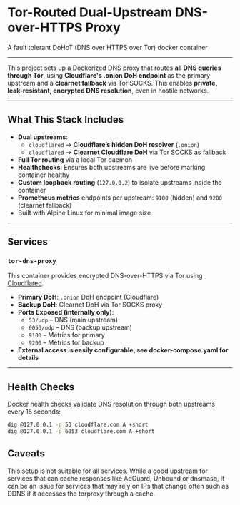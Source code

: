 # Tor-Routed Dual-Upstream DNS-over-HTTPS Proxy
A fault tolerant DoHoT (DNS over HTTPS over Tor) docker container

---

This project sets up a Dockerized DNS proxy that routes **all DNS queries through Tor**, using **Cloudflare's .onion DoH endpoint** as the primary upstream and a **clearnet fallback** via Tor SOCKS. This enables **private, leak-resistant, encrypted DNS resolution**, even in hostile networks.

---

## What This Stack Includes

- **Dual upstreams**:
  - `cloudflared` → **Cloudflare’s hidden DoH resolver** (`.onion`)
  - `cloudflared` → **Clearnet Cloudflare DoH** via Tor SOCKS as fallback
- **Full Tor routing** via a local Tor daemon
- **Healthchecks**: Ensures both upstreams are live before marking container healthy
- **Custom loopback routing** (`127.0.0.2`) to isolate upstreams inside the container
- **Prometheus metrics** endpoints per upstream: `9100` (hidden) and `9200` (clearnet fallback)
- Built with Alpine Linux for minimal image size

---

## Services

### `tor-dns-proxy`

This container provides encrypted DNS-over-HTTPS via Tor using [Cloudflared](https://developers.cloudflare.com/1.1.1.1/encryption/dns-over-https/cloudflared-proxy/).

- **Primary DoH**: `.onion` DoH endpoint (Cloudflare)
- **Backup DoH**: Clearnet DoH via Tor SOCKS proxy
- **Ports Exposed (internally only)**:
  - `53/udp` – DNS (main upstream)
  - `6053/udp` – DNS (backup upstream)
  - `9100` – Metrics for primary
  - `9200` – Metrics for backup 
- **External access is easily configurable, see docker-compose.yaml for details**
---

## Health Checks

Docker health checks validate DNS resolution through both upstreams every 15 seconds:

```sh
dig @127.0.0.1 -p 53 cloudflare.com A +short
dig @127.0.0.1 -p 6053 cloudflare.com A +short
```

## Caveats

This setup is not suitable for all services. While a good upstream for services that can cache responses like AdGuard, Unbound or dnsmasq, it can be an issue for services that may rely on IPs that change often such as DDNS if it accesses the torproxy through a cache.
